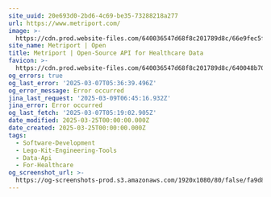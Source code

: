```yaml
---
site_uuid: 20e693d0-2bd6-4c69-be35-73288218a277
url: https://www.metriport.com/
image: >-
  https://cdn.prod.website-files.com/640036547d68f8c201789d8c/66e9fec5ff00b3f180f9e116_2024WebsiteOG.png
site_name: Metriport | Open
title: Metriport | Open-Source API for Healthcare Data
favicon: >-
  https://cdn.prod.website-files.com/640036547d68f8c201789d8c/640048b70539cf55188c2d93_JustLogo%2032.png
og_errors: true
og_last_error: '2025-03-07T05:36:39.496Z'
og_error_message: Error occurred
jina_last_request: '2025-03-09T06:45:16.932Z'
jina_error: Error occurred
og_last_fetch: '2025-03-07T05:19:02.905Z'
date_modified: 2025-03-25T00:00:00.000Z
date_created: 2025-03-25T00:00:00.000Z
tags:
  - Software-Development
  - Lego-Kit-Engineering-Tools
  - Data-Api
  - For-Healthcare
og_screenshot_url: >-
  https://og-screenshots-prod.s3.amazonaws.com/1920x1080/80/false/fa9d8c8019175e3c685c3ec9dd34d2fec548b15d7ae0a694279dedffc88a5551.jpeg
---
```


